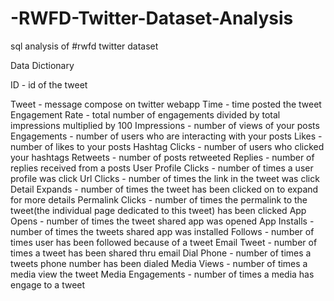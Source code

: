 # -RWFD-Twitter-Dataset-Analysis
sql analysis of #rwfd twitter dataset 

Data Dictionary

ID - id of the tweet


Tweet - message compose on twitter webapp
Time - time posted the tweet
Engagement Rate - total number of engagements divided by total impressions multiplied by 100
Impressions - number of views of your posts
Engagements - number of users who are interacting with  your posts
Likes - number of likes to your posts
Hashtag Clicks - number of users who clicked your hashtags
Retweets - number of posts retweeted
Replies - number of replies received from a posts
User Profile Clicks - number of times a user profile was click
Url Clicks - number of times the link in the tweet was click
Detail Expands - number of times the tweet has been clicked on to expand for more details
Permalink Clicks - number of times the permalink to the tweet(the individual page dedicated to this tweet) has been clicked
App Opens - number of times the tweet shared app was opened
App Installs - number of times the tweets shared app was installed
Follows - number of times user has been followed because of a tweet
Email Tweet - number of times a tweet has been shared thru email
Dial Phone - number of times a tweets phone number has been dialed
Media Views - number of times a media view the tweet
Media Engagements - number of times a media has engage to a tweet

